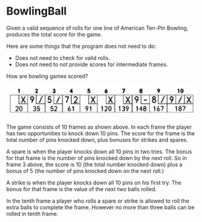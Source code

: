# BowlingBall

Given a valid sequence of rolls for one line of American Ten-Pin Bowling, produces the total score for the game.

Here are some things that the program does not need to do:
- Does not need to check for valid rolls.
- Does not need to not provide scores for intermediate frames.

How are bowling games scored?

![alt text](https://github.com/reviewmenow/BowlingBall/blob/main/bowling_frames.png)

The game consists of 10 frames as shown above. In each frame the player has two opportunities to knock down 10 pins. The score for the frame is the total number of pins knocked down, plus bonuses for strikes and spares. 

A spare is when the player knocks down all 10 pins in two tries. The bonus for that frame is the number of pins knocked down by the next roll. So in frame 3 above, the score is 10 (the total number knocked down) plus a bonus of 5 (the number of pins knocked down on the next roll.) 

A strike is when the player knocks down all 10 pins on his first try. The bonus for that frame is the value of the next two balls rolled.  

In the tenth frame a player who rolls a spare or strike is allowed to roll the extra balls to complete the frame. However no more than three balls can be rolled in tenth frame. 
